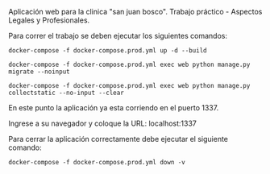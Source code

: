 Aplicación web para la clinica "san juan bosco".
Trabajo práctico - Aspectos Legales y Profesionales.


Para correr el trabajo se deben ejecutar los siguientes comandos:

    docker-compose -f docker-compose.prod.yml up -d --build     

    docker-compose -f docker-compose.prod.yml exec web python manage.py migrate --noinput

    docker-compose -f docker-compose.prod.yml exec web python manage.py collectstatic --no-input --clear

En este punto la aplicación ya esta corriendo en el puerto 1337.

Ingrese a su navegador y coloque la URL: localhost:1337



Para cerrar la aplicación correctamente debe ejecutar el siguiente comando:

    docker-compose -f docker-compose.prod.yml down -v